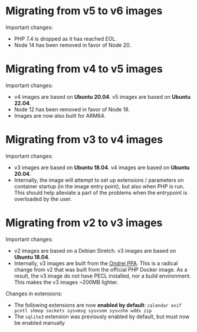# Migrating from v5 to v6 images

Important changes:

- PHP 7.4 is dropped as it has reached EOL.
- Node 14 has been removed in favor of Node 20.

# Migrating from v4 to v5 images

Important changes:

- v4 images are based on **Ubuntu 20.04**. v5 images are based on **Ubuntu 22.04**.
- Node 12 has been removed in favor of Node 18.
- Images are now also built for ARM64.

# Migrating from v3 to v4 images

Important changes:

- v3 images are based on **Ubuntu 18.04**. v4 images are based on **Ubuntu 20.04**.
- Internally, the image will attempt to set up extensions / parameters on container startup (in the image entry point),
  but also when PHP is run. This should help alleviate a part of the problems when the entrypoint is overloaded by the
  user.

# Migrating from v2 to v3 images

Important changes:

- v2 images are based on a Debian Stretch. v3 images are based on **Ubuntu 18.04**.
- Internally, v3 images are built from the [Ondrej PPA](https://launchpad.net/%7Eondrej/+archive/ubuntu/php/+index?batch=75&memo=75&start=75).
  This is a radical change from v2 that was built from the official PHP Docker image.
  As a result, the v3 image do not have PECL installed, nor a build environment. This makes the v3 images ~200MB lighter. 

Changes in extensions:

- The following extensions are now **enabled by default**: `calendar exif pcntl shmop sockets sysvmsg sysvsem sysvshm wddx zip`
- The `sqlite3` extension was previously enabled by default, but must now be enabled manually
